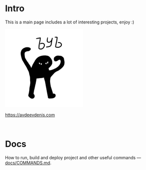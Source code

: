 # Intro
This is a main page includes a lot of interesting projects, enjoy :)

![](https://github.com/avdeevdenis/blog/raw/master/public/favicon_y_cyka.png)

https://avdeevdenis.com

<br>

# Docs

How to run, build and deploy project and other useful commands — [docs/COMMANDS.md](https://github.com/avdeevdenis/blog/blob/master/docs/COMMANDS.MD).
